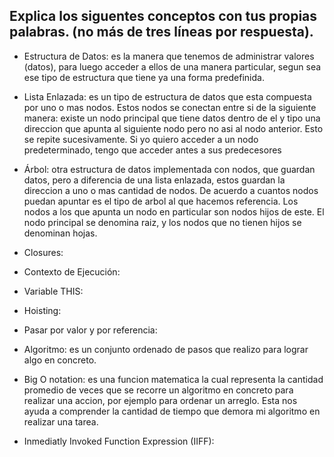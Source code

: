 ## Explica los siguentes conceptos con tus propias palabras. (no más de tres líneas por respuesta).

* Estructura de Datos: es la manera que tenemos de administrar valores (datos), para luego acceder a ellos de una manera particular, segun sea ese tipo de estructura que tiene ya una forma predefinida.

* Lista Enlazada: es un tipo de estructura de datos que esta compuesta por uno o mas nodos. Estos nodos se conectan entre si de la siguiente manera: existe un nodo principal que tiene datos dentro de el y tipo una direccion que
apunta al siguiente nodo pero no asi al nodo anterior. Esto se repite sucesivamente. Si yo quiero acceder a un nodo predeterminado, tengo que acceder antes a sus predecesores 

* Árbol: otra estructura de datos implementada con nodos, que guardan datos, pero a diferencia de una lista enlazada, estos guardan la direccion a uno o mas cantidad de nodos. De acuerdo a cuantos nodos puedan apuntar es el tipo de
arbol al que hacemos referencia. Los nodos a los que apunta un nodo en particular son nodos hijos de este. El nodo principal se denomina raiz, y los nodos que no tienen hijos se denominan hojas.

* Closures:

* Contexto de Ejecución:

* Variable THIS:

* Hoisting:

* Pasar por valor y por referencia:

* Algoritmo: es un conjunto ordenado de pasos que realizo para lograr algo en concreto.

* Big O notation: es una funcion matematica la cual representa la cantidad promedio de veces que se recorre un algoritmo en concreto para realizar una accion, por ejemplo para ordenar un arreglo. Esta nos ayuda a comprender la cantidad
de tiempo que demora mi algoritmo en realizar una tarea.

* Inmediatly Invoked Function Expression (IIFF):

